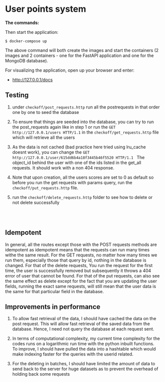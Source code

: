 # User points system

**The commands:**

Then start the application:
```
$ docker-compose up 
```
The above command will both create the images and start the containers (2 images and 2 containers - one for the FastAPI application and one for the MongoDB database).

For visualizing the application, open up your browser and enter:

* http://127.0.0.1/docs

## Testing 
1. under ``` checkoff/post_requests.http ``` run all the postrequests in that order one by one to seed the database

2. To ensure that things are seeded into the database, you can try to run the post_requests again like in step 1 or run the ```GET http://127.0.0.1/users HTTP/1.1``` in the ``` checkoff/get_requests.http ``` file which will retrieve all the users

3. As the data is not cached (bad practice here tried using lru_cache doesnt work), you can change the ```GET http://127.0.0.1/user/615dd6b4a18f3445b46f5520 HTTP/1.1 ``` The object_id behind the user with one of the ids listed in the get_all requests. It should work with a non 404 response.

4. Note that upon creation, all the users scores are set to 0 as default so before you run the get requests with params query, run the ```checkoff/put_requests.http``` file.

5. run the ```checkoff/delete_requests.http``` folder to see how to delete or not delete successfully
<br/>
<br/>

## Idempotent
In general, all the routes except those with the POST requests methods are idempotent as idempotent means that the requests can run many times withe the same result. For the GET requests, no matter how many times we run them, especially those that query by id, nothing in the database is changed. For that of the delete requests, You run the request for the first time, the user is successfully removed but subsequently it throws a 404 error of user that cannot be found. For that of the put requests, can also see the same effect as delete except for the fact that you are updating the user fields, running the exact same requests, will still mean that the user data is the same for that particular field in the database.

## Improvements in performance
1. To allow fast retrieval of the data, I should have cached the data on the post request. This will allow fast retrieval of the saved data from the database. Hence, I need not query the database at each request sent.
2. In terms of computational complexity, my current time complexity for the codes runs on a logarithmic run time with the python inbuilt functions. To improve, I should have pulled the data into a hashtable which would make indexing faster for the queries with the userid related.

3. For the deleting in batches, I should have limited the amount of data to send back to the server for huge datasets as to prevent the overhead of holding back some requests

